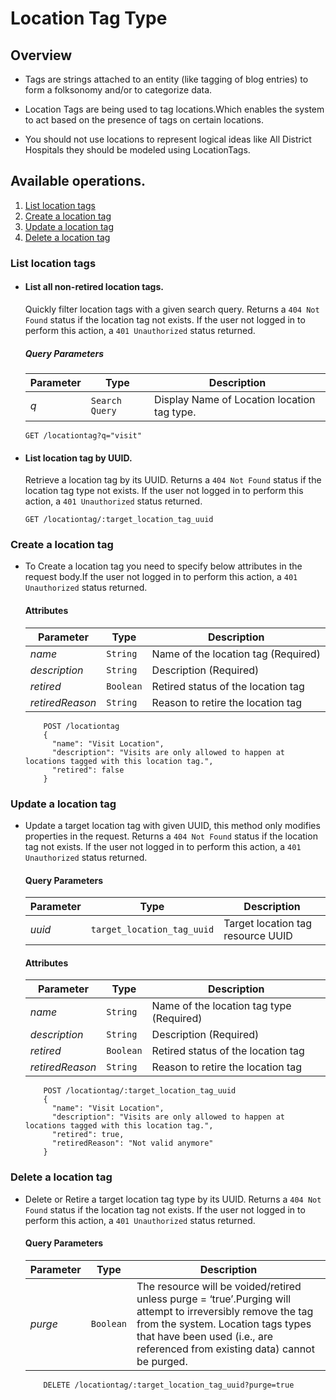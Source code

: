 # Location Tag Type

## Overview

* Tags are strings attached to an entity (like tagging of blog entries) to form a folksonomy and/or to categorize data. 

* Location Tags are being used to tag locations.Which enables the system to act based on the presence of tags on certain locations. 

* You should not use locations to represent logical ideas like All District Hospitals they should be modeled using LocationTags.

## Available operations. 

1. [List location tags](#list-location-tags)
2. [Create a location tag](#create-a-location-tag)
3. [Update a location tag](#update-a-location-tag)
4. [Delete a location tag](#delete-a-location-tag)


### List location tags

* #### List all non-retired location tags.

    Quickly filter location tags with a given search query. Returns a `404 Not Found` status if the location tag not exists.
    If the user not logged in to  perform this action, a `401 Unauthorized` status returned.

    ##### Query Parameters

    Parameter | Type | Description
    --- | --- | ---
    *q* | `Search Query` | Display Name of Location location tag type.

    ```console
    GET /locationtag?q="visit"
     ```

* #### List location tag by UUID.

    Retrieve a location tag by its UUID. Returns a `404 Not Found` status if the location tag type not exists. If the 
    user not logged in to  perform this action, a `401 Unauthorized` status returned.

    ```console
    GET /locationtag/:target_location_tag_uuid
    ```

### Create a location tag

* To Create a location tag  you need to specify below attributes in the request body.If the user not logged in to perform this action,
 a `401 Unauthorized` status returned.

    #### Attributes

    Parameter | Type | Description
    --- | --- | ---
    *name* | `String` | Name of the location tag  (Required)
    *description* | `String` | Description (Required)
    *retired* | `Boolean` | Retired status of the location tag
    *retiredReason* | `String` | Reason to retire the location tag

    ```console
        POST /locationtag
        {
          "name": "Visit Location",
          "description": "Visits are only allowed to happen at locations tagged with this location tag.",
          "retired": false
        }
    ```
### Update a location tag

*  Update a target location tag with given UUID, this method only modifies properties in the request. Returns a `404 Not Found` 
status if the location tag not exists. If the user not logged in to perform this action, a `401 Unauthorized` status returned.

    #### Query Parameters

    Parameter | Type | Description
    --- | --- | ---
    *uuid* | `target_location_tag_uuid` | Target location tag resource UUID

    #### Attributes

      Parameter | Type | Description
      --- | --- | ---
      *name* | `String` | Name of the location tag type (Required)
      *description* | `String` | Description (Required)
      *retired* | `Boolean` | Retired status of the location tag
      *retiredReason* | `String` | Reason to retire the location tag

    ```console
        POST /locationtag/:target_location_tag_uuid
        {
          "name": "Visit Location",
          "description": "Visits are only allowed to happen at locations tagged with this location tag.",
          "retired": true,
          "retiredReason": "Not valid anymore"
        }
    ```

### Delete a location tag

* Delete or Retire a target location tag type by its UUID. Returns a `404 Not Found` status if the location tag not
 exists. If the user not logged in to  perform this action, a `401 Unauthorized` status returned.

    #### Query Parameters

    Parameter | Type | Description
    --- | --- | ---
    *purge* | `Boolean` | The resource will be voided/retired unless purge = ‘true’.Purging will attempt to irreversibly remove the tag from the system. Location tags types that have been used (i.e., are referenced from existing data) cannot be purged.

    ```console
        DELETE /locationtag/:target_location_tag_uuid?purge=true
     ```
